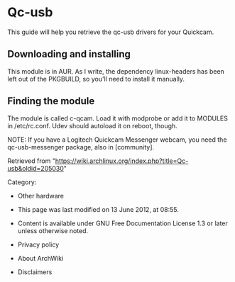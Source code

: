 Qc-usb
======

This guide will help you retrieve the qc-usb drivers for your Quickcam.

Downloading and installing
--------------------------

This module is in AUR. As I write, the dependency linux-headers has been
left out of the PKGBUILD, so you'll need to install it manually.

Finding the module
------------------

The module is called c-qcam. Load it with modprobe or add it to MODULES
in /etc/rc.conf. Udev should autoload it on reboot, though.

NOTE: If you have a Logitech Quickcam Messenger webcam, you need the
qc-usb-messenger package, also in [community].

Retrieved from
"https://wiki.archlinux.org/index.php?title=Qc-usb&oldid=205030"

Category:

-   Other hardware

-   This page was last modified on 13 June 2012, at 08:55.
-   Content is available under GNU Free Documentation License 1.3 or
    later unless otherwise noted.
-   Privacy policy
-   About ArchWiki
-   Disclaimers
